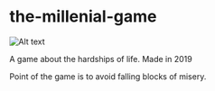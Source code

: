 # the-millenial-game 

![Alt text](game.png)

A game about the hardships of life. Made in 2019

Point of the game is to avoid falling blocks of misery.
